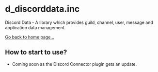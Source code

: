 # d_discorddata.inc
Discord Data - A library which provides guild, channel, user, message and application data management.

[Go back to home page...](README.md)

## How to start to use?

- Coming soon as the Discord Connector plugin gets an update.
